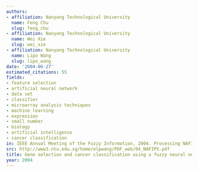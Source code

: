 ```yaml
---
authors:
- affiliation: Nanyang Technological University
  name: Feng Chu
  slug: feng_chu
- affiliation: Nanyang Technological University
  name: Wei Xie
  slug: wei_xie
- affiliation: Nanyang Technological University
  name: Lipo Wang
  slug: lipo_wang
date: '2004-06-27'
estimated_citations: 55
fields:
- feature selection
- artificial neural network
- data set
- classifier
- microarray analysis techniques
- machine learning
- expression
- small number
- biology
- artificial intelligence
- cancer classification
in: IEEE Annual Meeting of the Fuzzy Information, 2004. Processing NAFIPS '04.
src: http://www3.ntu.edu.sg/home/elpwang/PDF_web/04_NAFIPS.pdf
title: Gene selection and cancer classification using a fuzzy neural network
year: 2004
---
```

